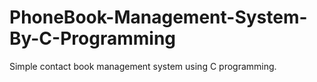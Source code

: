 # PhoneBook-Management-System-By-C-Programming
Simple contact book management system using C programming.
